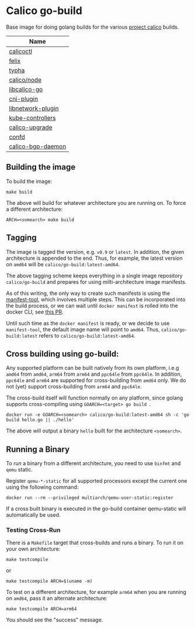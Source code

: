 # Calico go-build
Base image for doing golang builds for the various [project calico](https://projectcalico.org) builds.

| Name |
|---|
|[calicoctl](https://github.com/projectcalico/calicoctl)
|[felix](https://github.com/projectcalico/felix)
|[typha](https://github.com/projectcalico/typha)
|[calico/node](https://github.com/projectcalico/calico/blob/master/calico_node/)
|[libcalico-go](https://github.com/projectcalico/libcalico-go)
|[cni-plugin](https://github.com/projectcalico/cni-plugin)
|[libnetwork-plugin](https://github.com/projectcalico/libnetwork-plugin)
|[kube-controllers](https://github.com/projectcalico/kube-controllers)
|[calico-upgrade](https://github.com/projectcalico/calico-upgrade)
|[confd](https://github.com/projectcalico/confd)
|[calico-bgp-daemon](https://github.com/projectcalico/calico-bgp-daemon)

## Building the image
To build the image:

```
make build
```

The above will build for whatever architecture you are running on. To force a different architecture:

```
ARCH=<somearch> make build
```

## Tagging
The image is tagged the version, e.g. `v0.9` or `latest`. In addition, the given architecture is appended to the end. Thus, for example, the latest version on `amd64` will be `calico/go-build:latest-amd64`.

The above tagging scheme keeps everything in a single image repository `calico/go-build` and prepares for using milti-architecture image manifests. 

As of this writing, the only way to create such manifests is using the [manifest-tool](https://github.com/estesp/manifest-tool), which involves multiple steps. This can be incorporated into the build process, or we can wait until `docker manifest` is rolled into the docker CLI, see [this PR](https://github.com/docker/cli/pull/138).

Until such time as the `docker manifest` is ready, or we decide to use `manifest-tool`, the default image name will point to `amd64`. Thus, `calico/go-build:latest` refers to `calico/go-build:latest-amd64`.

## Cross building using go-build:
Any supported platform can be built natively from its own platform, i.e.g `amd64` from `amd64`, `arm64` from `arm64` and `ppc64le` from `ppc64le`. In addition,
`ppc64le` and `arm64` are supported for cross-building from `amd64` only. We do not (yet) support cross-building from `arm64` and `ppc64le`.

The cross-build itself will function normally on any platform, since golang supports cross-compiling using `GOARCH=<target> go build `.

```
docker run -e GOARCH=<somearch> calico/go-build:latest-amd64 sh -c 'go build hello.go || ./hello'
```

The above will output a binary `hello` built for the architecture `<somearch>`.

## Running a Binary
To *run* a binary from a different architecture, you need to use `binfmt` and `qemu` static. 

Register `qemu-*-static` for all supported processors except the current one using the following command:

```
docker run --rm --privileged multiarch/qemu-user-static:register
```


If a cross built binary is executed in the go-build container qemu-static will automatically be used.


### Testing Cross-Run
There is a `Makefile` target that cross-builds and runs a binary. To run it on your own architecture:

```
make testcompile
```

or

```
make testcompile ARCH=$(uname -m)
```

To test on a different architecture, for example `arm64` when you are running on `amd64`, pass it an alternate architecture:

```
make testcompile ARCH=arm64
```

You should see the "success" message.

